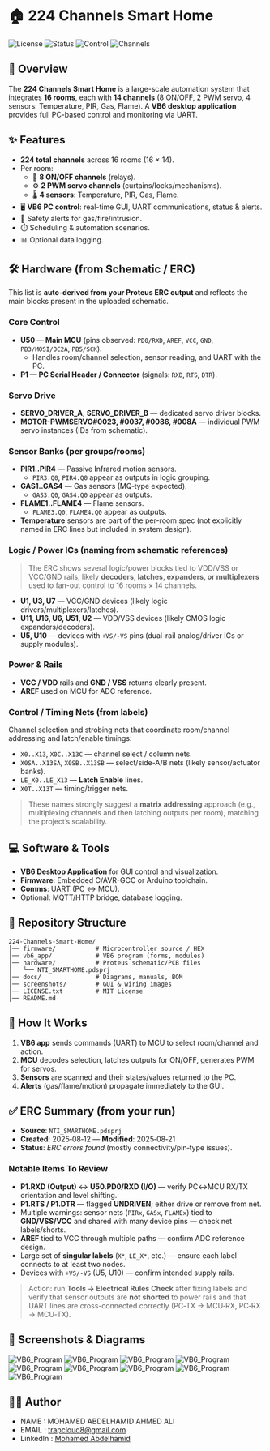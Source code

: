 # 🏠 224 Channels Smart Home

![License](https://img.shields.io/badge/license-MIT-blue.svg)
![Status](https://img.shields.io/badge/status-active-success.svg)
![Control](https://img.shields.io/badge/control-VB6%20PC%20Program-orange.svg)
![Channels](https://img.shields.io/badge/channels-224-brightgreen.svg)

## 📌 Overview
The **224 Channels Smart Home** is a large-scale automation system that integrates **16 rooms**, each with **14 channels** (8 ON/OFF, 2 PWM servo, 4 sensors: Temperature, PIR, Gas, Flame). 
A **VB6 desktop application** provides full PC-based control and monitoring via UART.

## ✨ Features
- **224 total channels** across 16 rooms (16 × 14).
- Per room:
  - 🔌 **8 ON/OFF channels** (relays).
  - ⚙️ **2 PWM servo channels** (curtains/locks/mechanisms).
  - 🌡️ **4 sensors**: Temperature, PIR, Gas, Flame.
- 🖥️ **VB6 PC control**: real-time GUI, UART communications, status & alerts.
- 🔐 Safety alerts for gas/fire/intrusion.
- ⏱️ Scheduling & automation scenarios.
- 📊 Optional data logging.

## 🛠️ Hardware (from Schematic / ERC)
This list is **auto-derived from your Proteus ERC output** and reflects the main blocks present in the uploaded schematic.

### Core Control
- **U50 — Main MCU** (pins observed: `PD0/RXD`, `AREF`, `VCC`, `GND`, `PB3/MOSI/OC2A`, `PB5/SCK`).
  - Handles room/channel selection, sensor reading, and UART with the PC.
- **P1 — PC Serial Header / Connector** (signals: `RXD`, `RTS`, `DTR`).

### Servo Drive
- **SERVO_DRIVER_A**, **SERVO_DRIVER_B** — dedicated servo driver blocks.
- **MOTOR-PWMSERVO#0023, #0037, #0086, #008A** — individual PWM servo instances (IDs from schematic).

### Sensor Banks (per groups/rooms)
- **PIR1..PIR4** — Passive Infrared motion sensors.  
  - `PIR3.Q0`, `PIR4.Q0` appear as outputs in logic grouping.
- **GAS1..GAS4** — Gas sensors (MQ‑type expected).
  - `GAS3.Q0`, `GAS4.Q0` appear as outputs.
- **FLAME1..FLAME4** — Flame sensors.
  - `FLAME3.Q0`, `FLAME4.Q0` appear as outputs.
- **Temperature** sensors are part of the per-room spec (not explicitly named in ERC lines but included in system design).

### Logic / Power ICs (naming from schematic references)
> The ERC shows several logic/power blocks tied to VDD/VSS or VCC/GND rails, likely **decoders, latches, expanders, or multiplexers** used to fan-out control to 16 rooms × 14 channels.
- **U1, U3, U7** — VCC/GND devices (likely logic drivers/multiplexers/latches).
- **U11, U16, U6, U51, U2** — VDD/VSS devices (likely CMOS logic expanders/decoders).
- **U5, U10** — devices with `+VS/-VS` pins (dual-rail analog/driver ICs or supply modules).

### Power & Rails
- **VCC / VDD** rails and **GND / VSS** returns clearly present.
- **AREF** used on MCU for ADC reference.

### Control / Timing Nets (from labels)
Channel selection and strobing nets that coordinate room/channel addressing and latch/enable timings:
- `X0..X13`, `X0C..X13C` — channel select / column nets.
- `X0SA..X13SA`, `X0SB..X13SB` — select/side-A/B nets (likely sensor/actuator banks).
- `LE_X0..LE_X13` — **Latch Enable** lines.
- `X0T..X13T` — timing/trigger nets.

> These names strongly suggest a **matrix addressing** approach (e.g., multiplexing channels and then latching outputs per room), matching the project’s scalability.

## 💻 Software & Tools
- **VB6 Desktop Application** for GUI control and visualization.
- **Firmware**: Embedded C/AVR-GCC or Arduino toolchain.
- **Comms**: UART (PC ↔ MCU).
- Optional: MQTT/HTTP bridge, database logging.

## 📂 Repository Structure
```
224-Channels-Smart-Home/
│── firmware/           # Microcontroller source / HEX
│── vb6_app/            # VB6 program (forms, modules)
│── hardware/           # Proteus schematic/PCB files
│   └── NTI_SMARTHOME.pdsprj
│── docs/               # Diagrams, manuals, BOM
│── screenshots/        # GUI & wiring images
│── LICENSE.txt         # MIT License
│── README.md
```

## 🚀 How It Works
1. **VB6 app** sends commands (UART) to MCU to select room/channel and action.
2. **MCU** decodes selection, latches outputs for ON/OFF, generates PWM for servos.
3. **Sensors** are scanned and their states/values returned to the PC.
4. **Alerts** (gas/flame/motion) propagate immediately to the GUI.

## ✅ ERC Summary (from your run)
- **Source**: `NTI_SMARTHOME.pdsprj`  
- **Created**: 2025‑08‑12 — **Modified**: 2025‑08‑21  
- **Status**: *ERC errors found* (mostly connectivity/pin‑type issues).

### Notable Items To Review
- **P1.RXD (Output)** ↔ **U50.PD0/RXD (I/O)** — verify PC↔MCU RX/TX orientation and level shifting.
- **P1.RTS / P1.DTR** — flagged **UNDRIVEN**; either drive or remove from net.
- Multiple warnings: sensor nets (`PIRx`, `GASx`, `FLAMEx`) tied to **GND/VSS/VCC** and shared with many device pins — check net labels/shorts.
- **AREF** tied to VCC through multiple paths — confirm ADC reference design.
- Large set of **singular labels** (`X*`, `LE_X*`, etc.) — ensure each label connects to at least two nodes.
- Devices with `+VS/-VS` (U5, U10) — confirm intended supply rails.

> Action: run **Tools → Electrical Rules Check** after fixing labels and verify that sensor outputs are **not shorted** to power rails and that UART lines are cross-connected correctly (PC‑TX → MCU‑RX, PC‑RX → MCU‑TX).

## 📸 Screenshots & Diagrams
![VB6_Program](screenshots/1.png)
![VB6_Program](screenshots/2.png)
![VB6_Program](screenshots/3.png)
![VB6_Program](screenshots/4.png)
![VB6_Program](screenshots/5.png)
![VB6_Program](screenshots/6.png)
![VB6_Program](screenshots/7.png)
![VB6_Program](screenshots/8.png)
![VB6_Program](screenshots/9.png)

## 👨‍💻 Author
- NAME : MOHAMED ABDELHAMID AHMED ALI
- EMAIL : trapcloud8@gmail.com
- LinkedIn : [Mohamed Abdelhamid](https://www.linkedin.com/in/mohamedabdelhamid2005/)
